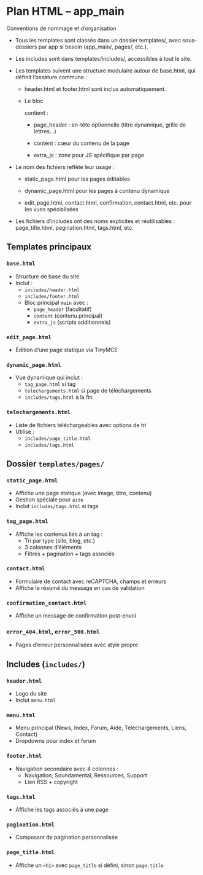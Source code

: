 # Plan HTML – app_main

Conventions de nommage et d’organisation

- Tous les templates sont classés dans un dossier templates/, avec sous-dossiers par app si besoin (app_main/, pages/, etc.).

- Les includes sont dans templates/includes/, accessibles à tout le site.

- Les templates suivent une structure modulaire autour de base.html, qui définit l’ossature commune :

    - header.html et footer.html sont inclus automatiquement.

    - Le bloc <main> contient :

        - page_header : en-tête optionnelle (titre dynamique, grille de lettres…)

        - content : cœur du contenu de la page

        - extra_js : zone pour JS spécifique par page

- Le nom des fichiers reflète leur usage :

    - static_page.html pour les pages éditables

    - dynamic_page.html pour les pages à contenu dynamique

    - edit_page.html, contact.html, confirmation_contact.html, etc. pour les vues spécialisées

- Les fichiers d’includes ont des noms explicites et réutilisables : page_title.html, pagination.html, tags.html, etc.


## Templates principaux

### `base.html`
- Structure de base du site
- Inclut :
  - `includes/header.html`
  - `includes/footer.html`
  - Bloc principal `main` avec :
    - `page_header` (facultatif)
    - `content` (contenu principal)
    - `extra_js` (scripts additionnels)

### `edit_page.html`
- Édition d’une page statique via TinyMCE

### `dynamic_page.html`
- Vue dynamique qui inclut :
  - `tag_page.html` si tag
  - `telechargements.html` si page de téléchargements
  - `includes/tags.html` à la fin

### `telechargements.html`
- Liste de fichiers téléchargeables avec options de tri
- Utilise :
  - `includes/page_title.html`
  - `includes/tags.html`

## Dossier `templates/pages/`

### `static_page.html`
- Affiche une page statique (avec image, titre, contenu)
- Gestion spéciale pour `aide`
- Inclut `includes/tags.html` si tags

### `tag_page.html`
- Affiche les contenus liés à un tag :
  - Tri par type (site, blog, etc.)
  - 3 colonnes d’éléments
  - Filtres + pagination + tags associés

### `contact.html`
- Formulaire de contact avec reCAPTCHA, champs et erreurs
- Affiche le résumé du message en cas de validation

### `confirmation_contact.html`
- Affiche un message de confirmation post-envoi

### `error_404.html`, `error_500.html`
- Pages d’erreur personnalisées avec style propre


## Includes (`includes/`)

### `header.html`
- Logo du site
- Inclut `menu.html`

### `menu.html`
- Menu principal (News, Index, Forum, Aide, Téléchargements, Liens, Contact)
- Dropdowns pour index et forum

### `footer.html`
- Navigation secondaire avec 4 colonnes :
  - Navigation, Soundamental, Ressources, Support
  - Lien RSS + copyright

### `tags.html`
- Affiche les tags associés à une page

### `pagination.html`
- Composant de pagination personnalisée

### `page_title.html`
- Affiche un `<h1>` avec `page_title` si défini, sinon `page.title`
